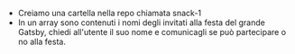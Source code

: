 - Creiamo una cartella nella repo chiamata snack-1
- In un array sono contenuti i nomi degli invitati alla festa del grande Gatsby, chiedi all'utente il suo nome e comunicagli se può partecipare o no alla festa.